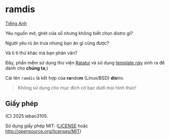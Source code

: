 # ramdis
[Tiếng Anh](README.md)

Yêu nguồn mở, ghét cửa sổ nhưng không biết chọn distro gì?

Người yêu rủ ăn trưa nhưng bạn ăn gì cũng được?

Và ti tỉ thứ khác mà bạn phân vân?

Đây, phần mềm sử dụng thư viện [Ratatui] và sử dụng [template này] sinh ra để dành cho **chúng ta**;)

Cái tên `ramdis` là kết hợp của **ra**ndo**m** (Linux/BSD) **dis**tro.

> Không sử dụng cho mục đích cờ bạc dưới mọi hình thức!

[Ratatui]: https://ratatui.rs
[template này]: https://github.com/ratatui/templates/tree/main/simple-async

## Giấy phép

(C) 2025 lebao3105.

Sử dụng giấy phép MIT: ([LICENSE] hoặc <http://opensource.org/licenses/MIT>)

[LICENSE]: ./LICENSE
